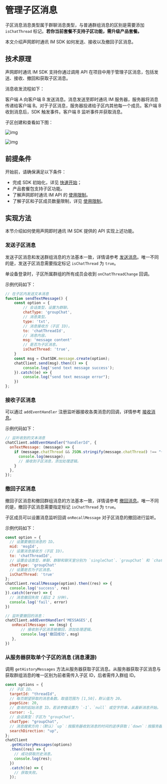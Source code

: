# 管理子区消息

<Toc />

子区消息消息类型属于群聊消息类型，与普通群组消息的区别是需要添加 `isChatThread` 标记。**若你当前套餐不支持子区功能，需升级产品套餐。**

本文介绍声网即时通讯 IM SDK 如何发送、接收以及撤回子区消息。

## 技术原理

声网即时通讯 IM SDK 支持你通过调用 API 在项目中用于管理子区消息，包括发送、接收、撤回和获取子区消息。

消息收发流程如下：

客户端 A 向客户端 B 发送消息。消息发送至即时通讯 IM 服务器，服务器将消息传递给客户端 B。对于子区消息，服务器投递给子区内其他每一个成员。客户端 B 收到消息后，SDK 触发事件。客户端 B 监听事件并获取消息。

子区创建和查看如下图：

![img](/images/web/web_group_chat_chreat_new_thread_step_01.png)

![img](/images/web/web_group_chat_new_thread_created.png)

## 前提条件

开始前，请确保满足以下条件：

- 完成 SDK 初始化，详见 [快速开始](quickstart.html)；
- 产品套餐包支持子区功能。
- 了解声网即时通讯 IM API 的 [使用限制](/product/limitation.html)。
- 了解子区和子区成员数量限制，详见 [使用限制](/product/limitation.html)。

## 实现方法

本节介绍如何使用声网即时通讯 IM SDK 提供的 API 实现上述功能。

### 发送子区消息

发送子区消息和发送群组消息的方法基本一致，详情请参考 [发送消息](message_send_receive.html)。唯一不同的是，发送子区消息需要指定标记 `isChatThread` 为 `true`。

单设备登录时，子区所属群组的所有成员会收到 `onChatThreadChange` 回调。

示例代码如下：

```javascript
// 在子区内发送文本消息
function sendTextMessage() {
    const option = {
        // 会话类型，设置为群聊。
        chatType: 'groupChat',
        // 消息类型。
        type: 'txt',
        // 消息接收方（子区 ID)。
        to: 'chatThreadId',
        // 消息内容。
        msg: 'message content'
        // 是否为子区消息。
        isChatThread: 'true',
    }
    const msg = ChatSDK.message.create(option);
    chatClient.send(msg).then(() => {
        console.log('send text message success');
    }).catch((e) => {
        console.log("send text message error");
    })
};
```

### 接收子区消息

可以通过 `addEventHandler` 注册监听器接收各类消息的回调，详情参考 [接收消息](message_send_receive.html#发送和接收文本消息)。

示例代码如下：

```javascript
// 监听收到的文本消息
chatClient.addEventHandler("handlerId", {
  onTextMessage: (message) => {
    if (message.chatThread && JSON.stringify(message.chatThread) !== "{}") {
      console.log(message);
      // 接收到子区消息，添加处理逻辑。
    }
  },
});
```

### 撤回子区消息

撤回子区消息和撤回群组消息的方法基本一致，详情请参考 [撤回消息](message_recall.html)。唯一不同的是，撤回子区消息需要指定标记 `isChatThread` 为 `true`。

子区成员可以设置消息监听回调 `onRecallMessage` 对子区消息的撤回进行监听。

示例代码如下：

```javascript
const option = {
  // 设置要撤回消息的 ID。
  mid: 'msgId',
  // 设置消息接收方（子区 ID)。
  to: 'chatThreadId',
  // 设置会话类型，单聊、群聊和聊天室分别为 `singleChat`、`groupChat` 和 `chatRoom`。
  chatType: 'groupChat'
  // 设置是否为子区消息。
  isChatThread: 'true'
};
chatClient.recallMessage(option).then((res) => {
  console.log('success', res)
}).catch((error) => {
  // 消息撤回失败 (超过 2 分钟)。
  console.log('fail', error)
})

// 监听要撤回的消息：
chatClient.addEventHandler('MESSAGES',{
   onRecallMessage: => (msg) {
       // 接收到子区消息被撤回，添加处理逻辑。
       console.log('撤回成功'，msg)
   },
})
```

### 从服务器获取单个子区的消息 (消息漫游)

调用 `getHistoryMessages` 方法从服务器获取子区消息。从服务器获取子区消息与获取群组消息的唯一区别为前者需传入子区 ID，后者需传入群组 ID。

```javascript
const options = {
  // 子区 ID。
  targetId: "threadId",
  // 每页期望获取的消息条数。取值范围为 [1,50]，默认值为 20。
  pageSize: 20,
  // 查询的起始消息 ID。若该参数设置为 `-1`、`null` 或空字符串，从最新消息开始。
  cursor: -1,
  // 会话类型：子区为 "groupChat"。
  chatType: "groupChat",
  // 消息搜索方向：（默认）`up`：按服务器收到消息的时间的逆序获取；`down`：按服务器收到消息的时间的正序获取。
  searchDirection: "up",
};
chatClient
  .getHistoryMessages(options)
  .then((res) => {
    // 成功获取历史消息。
    console.log(res);
  })
  .catch((e) => {
    // 获取失败。
  });
```

